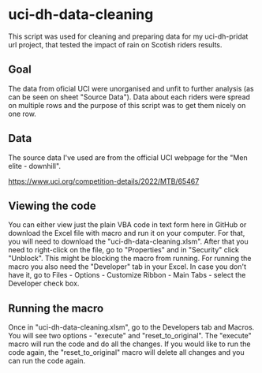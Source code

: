 # uci-dh-data-cleaning

This script was used for cleaning and preparing data for my uci-dh-pridat url project, that tested the impact of rain on Scotish riders results.

## Goal
The data from oficial UCI were unorganised and unfit to further analysis (as can be seen on sheet "Source Data"). Data about each riders were spread on multiple rows and the purpose of this script was to get them nicely on one row. 

## Data
The source data I've used are from the official UCI webpage for the "Men elite - downhill". 

https://www.uci.org/competition-details/2022/MTB/65467

## Viewing the code
You can either view just the plain VBA code in text form here in GitHub or download the Excel file with macro and run it on your computer. For that, you will need to download the "uci-dh-data-cleaning.xlsm". After that you need to right-click on the file, go to "Properties" and in "Security" click "Unblock". This might be blocking the macro from running. For running the macro you also need the "Developer" tab in your Excel. In case you don't have it, go to Files - Options - Customize Ribbon - Main Tabs - select the Developer check box.

## Running the macro
Once in "uci-dh-data-cleaning.xlsm", go to the Developers tab and Macros. You will see two options - "execute" and "reset_to_original". The "execute" macro will run the code and do all the changes. If you would like to run the code again, the "reset_to_original" macro will delete all changes and you can run the code again.
